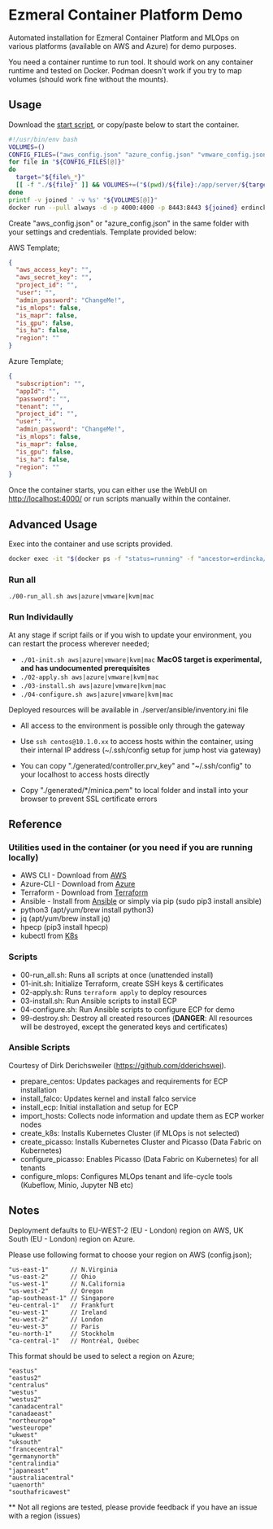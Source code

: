 # Ezmeral Container Platform Demo

Automated installation for Ezmeral Container Platform and MLOps on various platforms (available on AWS and Azure) for demo purposes.

You need a container runtime to run tool. It should work on any container runtime and tested on Docker. Podman doesn't work if you try to map volumes (should work fine without the mounts).

## Usage

Download the [start script](https://raw.githubusercontent.com/hpe-container-platform-community/ezdemo/main/start.sh), or copy/paste below to start the container.

```bash
#!/usr/bin/env bash
VOLUMES=()
CONFIG_FILES=("aws_config.json" "azure_config.json" "vmware_config.json" "kvm_config.json")
for file in "${CONFIG_FILES[@]}"
do
  target="${file%_*}"
  [[ -f "./${file}" ]] && VOLUMES+=("$(pwd)/${file}:/app/server/${target}/config.json:rw")
done
printf -v joined ' -v %s' "${VOLUMES[@]}"
docker run --pull always -d -p 4000:4000 -p 8443:8443 ${joined} erdincka/ezdemo:latest
```

Create "aws_config.json" or "azure_config.json" in the same folder with your settings and credentials. Template provided below:

AWS Template;

```json
{
  "aws_access_key": "",
  "aws_secret_key": "",
  "project_id": "",
  "user": "",
  "admin_password": "ChangeMe!",
  "is_mlops": false,
  "is_mapr": false,
  "is_gpu": false,
  "is_ha": false,
  "region": ""
}
```

Azure Template;

```json
{
  "subscription": "",
  "appId": "",
  "password": "",
  "tenant": "",
  "project_id": "",
  "user": "",
  "admin_password": "ChangeMe!",
  "is_mlops": false,
  "is_mapr": false,
  "is_gpu": false,
  "is_ha": false,
  "region": ""
}
```

Once the container starts, you can either use the WebUI on <http://localhost:4000/> or run scripts manually within the container.

## Advanced Usage

Exec into the container and use scripts provided.

```bash
docker exec -it "$(docker ps -f "status=running" -f "ancestor=erdincka/ezdemo" -q)" /bin/bash
```

### Run all

```./00-run_all.sh aws|azure|vmware|kvm|mac```

### Run Individaully

At any stage if script fails or if you wish to update your environment, you can restart the process wherever needed;

- `./01-init.sh aws|azure|vmware|kvm|mac` **MacOS target is experimental, and has undocumented prerequisites**
- `./02-apply.sh aws|azure|vmware|kvm|mac`
- `./03-install.sh aws|azure|vmware|kvm|mac`
- `./04-configure.sh aws|azure|vmware|kvm|mac`

Deployed resources will be available in ./server/ansible/inventory.ini file

- All access to the environment is possible only through the gateway

- Use `ssh centos@10.1.0.xx` to access hosts within the container, using their internal IP address (~/.ssh/config setup for jump host via gateway)

- You can copy "./generated/controller.prv_key" and "~/.ssh/config" to your localhost to access hosts directly

- Copy "./generated/*/minica.pem" to local folder and install into your browser to prevent SSL certificate errors

## Reference

### Utilities used in the container (or you need if you are running locally)

- AWS CLI - Download from [AWS](https://docs.aws.amazon.com/cli/latest/userguide/getting-started-install.html)
- Azure-CLI - Download from [Azure](https://docs.microsoft.com/en-us/cli/azure/install-azure-cli)
- Terraform - Download from [Terraform](https://www.terraform.io/downloads.html)
- Ansible - Install from [Ansible](https://docs.ansible.com/ansible/latest/installation_guide/intro_installation.html) or simply via pip (sudo pip3 install ansible)
- python3 (apt/yum/brew install python3)
- jq (apt/yum/brew install jq)
- hpecp (pip3 install hpecp)
- kubectl from [K8s](https://kubernetes.io/docs/tasks/tools/install-kubectl-linux/)

### Scripts

- 00-run_all.sh: Runs all scripts at once (unattended install)
- 01-init.sh: Initialize Terraform, create SSH keys & certificates
- 02-apply.sh: Runs `terraform apply` to deploy resources
- 03-install.sh: Run Ansible scripts to install ECP
- 04-configure.sh: Run Ansible scripts to configure ECP for demo
- 99-destroy.sh: Destroy all created resources (**DANGER**: All resources will be destroyed, except the generated keys and certificates)

### Ansible Scripts

Courtesy of Dirk Derichsweiler (<https://github.com/dderichswei>).

- prepare_centos: Updates packages and requirements for ECP installation
- install_falco: Updates kernel and install falco service
- install_ecp: Initial installation and setup for ECP
- import_hosts: Collects node information and update them as ECP worker nodes
- create_k8s: Installs Kubernetes Cluster (if MLOps is not selected)
- create_picasso: Installs Kubernetes Cluster and Picasso (Data Fabric on Kubernetes)
- configure_picasso: Enables Picasso (Data Fabric on Kubernetes) for all tenants
- configure_mlops: Configures MLOps tenant and life-cycle tools (Kubeflow, Minio, Jupyter NB etc)

## Notes

Deployment defaults to EU-WEST-2 (EU - London) region on AWS, UK South (EU - London) region on Azure.

Please use following format to choose your region on AWS (config.json);

```shell
"us-east-1"      // N.Virginia
"us-east-2"      // Ohio
"us-west-1"      // N.California
"us-west-2"      // Oregon
"ap-southeast-1" // Singapore
"eu-central-1"   // Frankfurt
"eu-west-1"      // Ireland
"eu-west-2"      // London
"eu-west-3"      // Paris
"eu-north-1"     // Stockholm
"ca-central-1"   // Montréal, Québec
```

This format should be used to select a region on Azure;

```shell
"eastus"
"eastus2"
"centralus"
"westus"
"westus2"
"canadacentral"
"canadaeast"
"northeurope"
"westeurope"
"ukwest"
"uksouth"
"francecentral"
"germanynorth"
"centralindia"
"japaneast"
"australiacentral"
"uaenorth"
"southafricawest"
```

** Not all regions are tested, please provide feedback if you have an issue with a region (issues)
